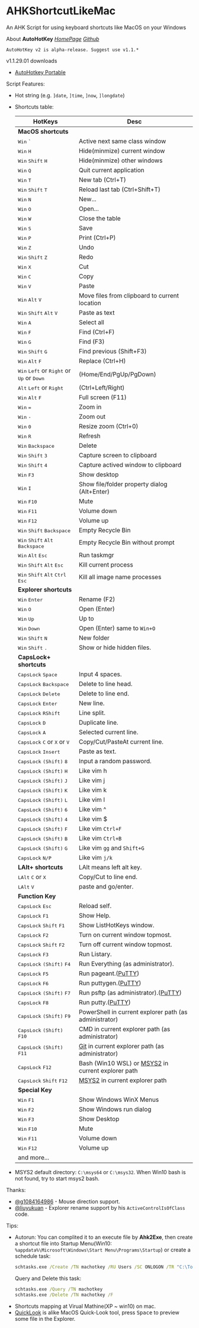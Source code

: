 # AHKShortcutLikeMac
An AHK Script for using keyboard shortcuts like MacOS on your Windows


About **AutoHotKey** [_HomePage_](https://www.autohotkey.com/) [_Github_](https://github.com/Lexikos/AutoHotkey_L/)
```
AutoHotKey v2 is alpha-release. Suggest use v1.1.*
```
v1.1.29.01 downloads
* [AutoHotkey Portable](https://www.autohotkey.com/download/1.1/AutoHotkey_1.1.29.01.zip)

Script Features:
* Hot string (e.g. `]date`, `]time`, `]now`, `]longdate`)
* Shortcuts table:

	| HotKeys                 | Desc                                                                          |
	| ---                     | ---                                                                           |
	| __MacOS shortcuts__     |                                                                               |
	| <kbd>Win</kbd> <kbd>`</kbd>                 | Active next same class window                                                 |
	| <kbd>Win</kbd> <kbd>H</kbd>                 | Hide(minmize) current window                                                  |
	| <kbd>Win</kbd> <kbd>Shift</kbd> <kbd>H</kbd>           | Hide(minmize) other windows                                                   |
	| <kbd>Win</kbd> <kbd>Q</kbd>                 | Quit current application                                                      |
	| <kbd>Win</kbd> <kbd>T</kbd>                 | New tab (Ctrl+T)                                                              |
	| <kbd>Win</kbd> <kbd>Shift</kbd> <kbd>T</kbd>           | Reload last tab (Ctrl+Shift+T)                                                |
	| <kbd>Win</kbd> <kbd>N</kbd>                 | New...                                                                        |
	| <kbd>Win</kbd> <kbd>O</kbd>                 | Open...                                                                       |
	| <kbd>Win</kbd> <kbd>W</kbd>                 | Close the table                                                               |
	| <kbd>Win</kbd> <kbd>S</kbd>                 | Save                                                                          |
	| <kbd>Win</kbd> <kbd>P</kbd>                 | Print (Ctrl+P)                                                                |
	| <kbd>Win</kbd> <kbd>Z</kbd>                 | Undo                                                                          |
	| <kbd>Win</kbd> <kbd>Shift</kbd> <kbd>Z</kbd>           | Redo                                                                          |
	| <kbd>Win</kbd> <kbd>X</kbd>                 | Cut                                                                           |
	| <kbd>Win</kbd> <kbd>C</kbd>                 | Copy                                                                          |
	| <kbd>Win</kbd> <kbd>V</kbd>                 | Paste                                                                         |
	| <kbd>Win</kbd> <kbd>Alt</kbd> <kbd>V</kbd>                 | Move files from clipboard to current location                                                                       |
	| <kbd>Win</kbd> <kbd>Shift</kbd> <kbd>Alt</kbd> <kbd>V</kbd>       | Paste as text                                                                 |
	| <kbd>Win</kbd> <kbd>A</kbd>                 | Select all                                                                    |
	| <kbd>Win</kbd> <kbd>F</kbd>                 | Find (Ctrl+F)                                                                 |
	| <kbd>Win</kbd> <kbd>G</kbd>                 | Find (F3)                                                                     |
	| <kbd>Win</kbd> <kbd>Shift</kbd> <kbd>G</kbd>           | Find previous (Shift+F3)                                                      |
	| <kbd>Win</kbd> <kbd>Alt</kbd> <kbd>F</kbd>             | Replace (Ctrl+H)                                                              |
	| <kbd>Win</kbd> <kbd>Left</kbd> or <kbd>Right</kbd> or <kbd>Up</kbd> or <kbd>Down</kbd>| (Home/End/PgUp/PgDown)                                                        |
	| <kbd>Alt</kbd> <kbd>Left</kbd> or <kbd>Right</kbd>        | (Ctrl+Left/Right)                                                             |
	| <kbd>Win</kbd> <kbd>Alt</kbd> <kbd>F</kbd>             | Full screen (F11)                                                             |
	| <kbd>Win</kbd> <kbd>=</kbd>                 | Zoom in                                                                       |
	| <kbd>Win</kbd> <kbd>-</kbd>                 | Zoom out                                                                      |
	| <kbd>Win</kbd> <kbd>0</kbd>                 | Resize zoom (Ctrl+0)                                                          |
	| <kbd>Win</kbd> <kbd>R</kbd>                 | Refresh                                                                       |
	| <kbd>Win</kbd> <kbd>Backspace</kbd>         | Delete                                                                        |
	| <kbd>Win</kbd> <kbd>Shift</kbd> <kbd>3</kbd>           | Capture screen to clipboard                                                   |
	| <kbd>Win</kbd> <kbd>Shift</kbd> <kbd>4</kbd>           | Capture actived window to clipboard                                           |
	| <kbd>Win</kbd> <kbd>F3</kbd>                | Show desktop                                                                  |
	| <kbd>Win</kbd> <kbd>I</kbd>                 | Show file/folder property dialog (Alt+Enter)                                  |
	| <kbd>Win</kbd> <kbd>F10</kbd>               | Mute                                                                          |
	| <kbd>Win</kbd> <kbd>F11</kbd>               | Volume down                                                                   |
	| <kbd>Win</kbd> <kbd>F12</kbd>               | Volume up                                                                     |
	| <kbd>Win</kbd> <kbd>Shift</kbd> <kbd>Backspace</kbd>   | Empty Recycle Bin                                                             |
	| <kbd>Win</kbd> <kbd>Shift</kbd> <kbd>Alt</kbd> <kbd>Backspace</kbd>| Empty Recycle Bin without prompt                                             |
	| <kbd>Win</kbd> <kbd>Alt</kbd> <kbd>Esc</kbd>| Run taskmgr                                             |
	| <kbd>Win</kbd> <kbd>Shift</kbd> <kbd>Alt</kbd> <kbd>Esc</kbd>| Kill current process                                             |
	| <kbd>Win</kbd> <kbd>Shift</kbd> <kbd>Alt</kbd> <kbd>Ctrl</kbd> <kbd>Esc</kbd>| Kill all image name processes                                             |
	| __Explorer shortcuts__  |                                                                               |
	| <kbd>Win</kbd> <kbd>Enter</kbd>             | Rename (F2)                                                                   |
	| <kbd>Win</kbd> <kbd>O</kbd>                 | Open (Enter)                                                                  |
	| <kbd>Win</kbd> <kbd>Up</kbd>                | Up to                                                                         |
	| <kbd>Win</kbd> <kbd>Down</kbd>              | Open (Enter) same to `Win+O`                                                  |
	| <kbd>Win</kbd> <kbd>Shift</kbd> <kbd>N</kbd> | New folder                                                  |                                              |
	| <kbd>Win</kbd> <kbd>Shift</kbd> <kbd>.</kbd> | Show or hide hidden files.                               |                                              |
	| __CapsLock+ shortcuts__ |                                                                               |
	| <kbd>CapsLock</kbd> <kbd>Space</kbd>        | Input 4 spaces.                                                               |
	| <kbd>CapsLock</kbd> <kbd>Backspace</kbd>    | Delete to line head.                                                          |
	| <kbd>CapsLock</kbd> <kbd>Delete</kbd>       | Delete to line end.                                                           |
	| <kbd>CapsLock</kbd> <kbd>Enter</kbd>        | New line.                                                                     |
	| <kbd>CapsLock</kbd> <kbd>RShift</kbd>        | Line split.                                                                     |
	| <kbd>CapsLock</kbd> <kbd>D</kbd>            | Duplicate line.                                                               |
	| <kbd>CapsLock</kbd> <kbd>A</kbd>            | Selected current line.                                                        |
	| <kbd>CapsLock</kbd> <kbd>C</kbd> or <kbd>X</kbd> or <kbd>V</kbd>        | Copy/Cut/PasteAt current line.                                                |
	| <kbd>CapsLock</kbd> <kbd>Insert</kbd>       | Paste as text.                                                                |
	| <kbd>CapsLock</kbd> <kbd>(Shift)</kbd> <kbd>8</kbd>       | Input a random password.                                                                |
	| <kbd>CapsLock</kbd> <kbd>(Shift)</kbd> <kbd>H</kbd>       | Like vim h                                                                |
	| <kbd>CapsLock</kbd> <kbd>(Shift)</kbd> <kbd>J</kbd>       | Like vim j                                                                |
	| <kbd>CapsLock</kbd> <kbd>(Shift)</kbd> <kbd>K</kbd>       | Like vim k                                                                |
	| <kbd>CapsLock</kbd> <kbd>(Shift)</kbd> <kbd>L</kbd>       | Like vim l                                                                |
	| <kbd>CapsLock</kbd> <kbd>(Shift)</kbd> <kbd>6</kbd>       | Like vim ^                                                                |
	| <kbd>CapsLock</kbd> <kbd>(Shift)</kbd> <kbd>4</kbd>       | Like vim $                                                                |
	| <kbd>CapsLock</kbd> <kbd>(Shift)</kbd> <kbd>F</kbd>       | Like vim `Ctrl+F`                                                                |
	| <kbd>CapsLock</kbd> <kbd>(Shift)</kbd> <kbd>B</kbd>       | Like vim `Ctrl+B`                                                                |
	| <kbd>CapsLock</kbd> <kbd>(Shift)</kbd> <kbd>G</kbd>       | Like vim `gg` and `Shift+G`                                                                |
	| <kbd>CapsLock</kbd> <kbd>N/P</kbd>       | Like vim `j/k`                                                                |
	| __LAlt+ shortcuts__     | LAlt means left alt key.                                                      |
	| <kbd>LAlt</kbd> <kbd>C</kbd> or <kbd>X</kbd>              | Copy/Cut to line end.                                                         |
	| <kbd>LAlt</kbd> <kbd>V</kbd>                | paste and go/enter.                                                           |
	| __Function Key__        |                                                                               |
	| <kbd>CapsLock</kbd> <kbd>Esc</kbd>           | Reload self.                                                      |
	| <kbd>CapsLock</kbd> <kbd>F1</kbd>           | Show Help.                                                      |
	| <kbd>CapsLock</kbd> <kbd>Shift</kbd> <kbd>F1</kbd>           | Show ListHotKeys window.                                                      |
	| <kbd>CapsLock</kbd> <kbd>F2</kbd>           | Turn on current window topmost.                                                        |
	| <kbd>CapsLock</kbd> <kbd>Shift</kbd> <kbd>F2</kbd>           | Turn off current window topmost.                                                        |
	| <kbd>CapsLock</kbd> <kbd>F3</kbd>           | Run Listary.                                                        |
	| <kbd>CapsLock</kbd> <kbd>(Shift)</kbd> <kbd>F4</kbd>           | Run Everything (as administrator).                                                        |
	| <kbd>CapsLock</kbd> <kbd>F5</kbd>           | Run pageant.([PuTTY][1])                                                        |
	| <kbd>CapsLock</kbd> <kbd>F6</kbd>           | Run puttygen.([PuTTY][1])                                                        |
	| <kbd>CapsLock</kbd> <kbd>(Shift)</kbd> <kbd>F7</kbd>           | Run psftp (as administrator).([PuTTY][1])                                                        |
	| <kbd>CapsLock</kbd> <kbd>F8</kbd>           | Run putty.([PuTTY][1])                                                       |
	| <kbd>CapsLock</kbd> <kbd>(Shift)</kbd> <kbd>F9</kbd>           | PowerShell in current explorer path (as administrator)                                           |
	| <kbd>CapsLock</kbd> <kbd>(Shift)</kbd> <kbd>F10</kbd>          | CMD in current explorer path (as administrator)                                                 |
	| <kbd>CapsLock</kbd> <kbd>(Shift)</kbd> <kbd>F11</kbd>          | [Git][2] in current explorer path (as administrator)           |
	| <kbd>CapsLock</kbd> <kbd>F12</kbd>          | Bash (Win10 WSL) or [MSYS2][3] in current explorer path                                     |
	| <kbd>CapsLock</kbd> <kbd>Shift</kbd> <kbd>F12</kbd>          | [MSYS2][3] in current explorer path                                     |
	| __Special Key__         |                                                                               |
	| <kbd>Win</kbd> <kbd>F1</kbd>                | Show Windows WinX Menus                                                       |
	| <kbd>Win</kbd> <kbd>F2</kbd>                | Show Windows run dialog                                                       |
	| <kbd>Win</kbd> <kbd>F3</kbd>                | Show Desktop                                                       |
	| <kbd>Win</kbd> <kbd>F10</kbd>                | Mute                                                       |
	| <kbd>Win</kbd> <kbd>F11</kbd>                | Volume down                                                      |
	| <kbd>Win</kbd> <kbd>F12</kbd>                | Volume up                                                       |
	| and more...             |                                                                               |

[1]: https://www.chiark.greenend.org.uk/~sgtatham/putty/
[2]: http://www.git-scm.com/download/win
[3]: http://www.msys2.org/

* MSYS2 default directory: `C:\msys64` or `C:\msys32`. When Win10 bash is not found, try to start msys2 bash.


Thanks: 
* [@g1084164986](https://github.com/g1084164986) - Mouse direction support.
* [@liuyukuan](http://blog.csdn.net/liuyukuan/article/details/53885184) - Explorer rename support by his `ActiveControlIsOfClass` code.


Tips:
* Autorun: You can complited it to an execute file by **Ahk2Exe**, then create a shortcut file into Startup Menu(Win10: `%appdata%\Microsoft\Windows\Start Menu\Programs\Startup`)
  or create a schedule task:
  ```cmd
  schtasks.exe /Create /TN machotkey /RU Users /SC ONLOGON /TR "C:\Tools\machotkey\machotkey.exe"
  ```
  Query and Delete this task:
  ```cmd
  schtasks.exe /Query /TN machotkey
  schtasks.exe /Delete /TN machotkey /F
  ```
* Shortcuts mapping at Virual Mathine(XP ~ win10) on mac.
* [QuickLook](https://github.com/xupefei/QuickLook) is alike MacOS Quick-Look tool, press <kbd>Space</kbd> to preview some file in the Explorer.
